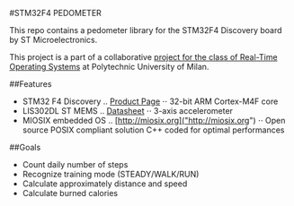 #STM32F4 PEDOMETER

This repo contains a pedometer library for the STM32F4 Discovery board by ST Microelectronics.

This project is a part of a collaborative [project for the class of Real-Time Operating Systems](http://home.deib.polimi.it/bellasi/lib/exe/fetch.php?media=teaching:2013:201311_rtos_projectpresentation.pdf "RTOS Project Presentation") at Polytechnic University of Milan.

##Features
+ STM32 F4 Discovery
.. [Product Page]("http://www.st.com/web/catalog/tools/FM116/SC959/SS1532/PF252419")
⋅⋅ 32-bit ARM Cortex-M4F core
+ LIS302DL ST MEMS
.. [Datasheet]("http://www.st.com/web/catalog/sense_power/FM89/SC444/PF152913")
⋅⋅ 3-axis accelerometer
+ MIOSIX embedded OS
.. [http://miosix.org]("http://miosix.org")
⋅⋅ Open source POSIX compliant solution C++ coded for optimal performances

##Goals
+ Count daily number of steps
+ Recognize training mode (STEADY/WALK/RUN)
+ Calculate approximately distance and speed
+ Calculate burned calories
